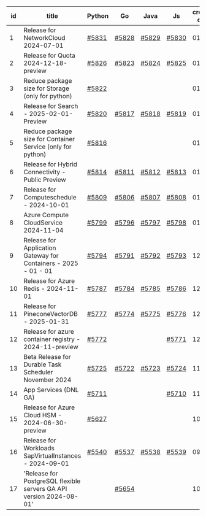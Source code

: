 | id | title | Python | Go | Java | Js | created date | target date | status |
| ------ | ------ | ------ | ------ | ------ | ------ | ------ | ------ | :-----: |
| 1 | Release for NetworkCloud 2024-07-01  | [#5831](https://github.com/Azure/sdk-release-request/issues/5831)  | [#5828](https://github.com/Azure/sdk-release-request/issues/5828)  | [#5829](https://github.com/Azure/sdk-release-request/issues/5829)  | [#5830](https://github.com/Azure/sdk-release-request/issues/5830)  | 01-15 | 02-28 |  |
| 2 | Release for Quota 2024-12-18-preview  | [#5826](https://github.com/Azure/sdk-release-request/issues/5826)  | [#5823](https://github.com/Azure/sdk-release-request/issues/5823)  | [#5824](https://github.com/Azure/sdk-release-request/issues/5824)  | [#5825](https://github.com/Azure/sdk-release-request/issues/5825)  | 01-15 | 01-24 |  |
| 3 | Reduce package size for Storage (only for python)  | [#5822](https://github.com/Azure/sdk-release-request/issues/5822)  |  |  |  | 01-15 | fail to get. |  |
| 4 | Release for Search - 2025-02-01-Preview  | [#5820](https://github.com/Azure/sdk-release-request/issues/5820)  | [#5817](https://github.com/Azure/sdk-release-request/issues/5817)  | [#5818](https://github.com/Azure/sdk-release-request/issues/5818)  | [#5819](https://github.com/Azure/sdk-release-request/issues/5819)  | 01-13 | 02-28 | Hold on by Python/ |
| 5 | Reduce package size for Container Service (only for python)  | [#5816](https://github.com/Azure/sdk-release-request/issues/5816)  |  |  |  | 01-13 | fail to get. |  |
| 6 | Release for Hybrid Connectivity - Public Preview  | [#5814](https://github.com/Azure/sdk-release-request/issues/5814)  | [#5811](https://github.com/Azure/sdk-release-request/issues/5811)  | [#5812](https://github.com/Azure/sdk-release-request/issues/5812)  | [#5813](https://github.com/Azure/sdk-release-request/issues/5813)  | 01-10 | 01-24 | Hold on by JS/Java/Go/Python/ |
| 7 | Release for Computeschedule - 2024-10-01  | [#5809](https://github.com/Azure/sdk-release-request/issues/5809)  | [#5806](https://github.com/Azure/sdk-release-request/issues/5806)  | [#5807](https://github.com/Azure/sdk-release-request/issues/5807)  | [#5808](https://github.com/Azure/sdk-release-request/issues/5808)  | 01-09 | 01-24 | Hold on by JS/Python/ |
| 8 | Azure Compute CloudService 2024-11-04   | [#5799](https://github.com/Azure/sdk-release-request/issues/5799)  | [#5796](https://github.com/Azure/sdk-release-request/issues/5796)  | [#5797](https://github.com/Azure/sdk-release-request/issues/5797)  | [#5798](https://github.com/Azure/sdk-release-request/issues/5798)  | 01-06 | 01-24 |  |
| 9 | Release for Application Gateway for Containers - 2025 - 01 - 01  | [#5794](https://github.com/Azure/sdk-release-request/issues/5794)  | [#5791](https://github.com/Azure/sdk-release-request/issues/5791)  | [#5792](https://github.com/Azure/sdk-release-request/issues/5792)  | [#5793](https://github.com/Azure/sdk-release-request/issues/5793)  | 12-26 | 01-24 | Hold on by JS/Python/ |
| 10 | Release for Azure Redis - 2024-11-01  | [#5787](https://github.com/Azure/sdk-release-request/issues/5787)  | [#5784](https://github.com/Azure/sdk-release-request/issues/5784)  | [#5785](https://github.com/Azure/sdk-release-request/issues/5785)  | [#5786](https://github.com/Azure/sdk-release-request/issues/5786)  | 12-16 | 01-23 |  |
| 11 | Release for PineconeVectorDB - 2025-01-31  | [#5777](https://github.com/Azure/sdk-release-request/issues/5777)  | [#5774](https://github.com/Azure/sdk-release-request/issues/5774)  | [#5775](https://github.com/Azure/sdk-release-request/issues/5775)  | [#5776](https://github.com/Azure/sdk-release-request/issues/5776)  | 12-11 | 01-24 |  |
| 12 | Release for azure container registry - 2024-11-preview  | [#5772](https://github.com/Azure/sdk-release-request/issues/5772)  |  |  | [#5771](https://github.com/Azure/sdk-release-request/issues/5771)  | 12-09 | 01-25 | Hold on by JS/Python/ |
| 13 | Beta Release for Durable Task Scheduler November 2024  | [#5725](https://github.com/Azure/sdk-release-request/issues/5725)  | [#5722](https://github.com/Azure/sdk-release-request/issues/5722)  | [#5723](https://github.com/Azure/sdk-release-request/issues/5723)  | [#5724](https://github.com/Azure/sdk-release-request/issues/5724)  | 11-15 | 02-21 |  |
| 14 | App Services (DNL GA)  | [#5711](https://github.com/Azure/sdk-release-request/issues/5711)  |  |  | [#5710](https://github.com/Azure/sdk-release-request/issues/5710)  | 11-11 | 01-25 | Hold on by JS/Python/ |
| 15 | Release for Azure Cloud HSM - 2024-06-30-preview  | [#5627](https://github.com/Azure/sdk-release-request/issues/5627)  |  |  |  | 10-22 | 12-27 | Hold on by Python/ |
| 16 | Release for Workloads SapVirtualInstances - 2024-09-01  | [#5540](https://github.com/Azure/sdk-release-request/issues/5540)  | [#5537](https://github.com/Azure/sdk-release-request/issues/5537)  | [#5538](https://github.com/Azure/sdk-release-request/issues/5538)  | [#5539](https://github.com/Azure/sdk-release-request/issues/5539)  | 09-27 | 01-25 | Hold on by JS/Java/Go/Python/ |
| 17 | 'Release for PostgreSQL flexible servers GA API version 2024-08-01'  |  | [#5654](https://github.com/Azure/sdk-release-request/issues/5654)  |  |  | 10-29 | 11-05 |  |
